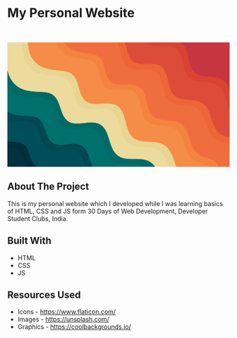 # My Personal Website

<br />
<p align="center">
  <a href="https://risav-sarkar.github.io/">
    <img src="Img/sample.png" >
  </a>
</p>

## About The Project

This is my personal website which I developed while I was learning basics of HTML, CSS and JS form 30 Days of Web Development, Developer Student Clubs, India. 

## Built With
* HTML
* CSS
* JS

## Resources Used
* Icons - https://www.flaticon.com/
* Images - https://unsplash.com/ 
* Graphics - https://coolbackgrounds.io/
